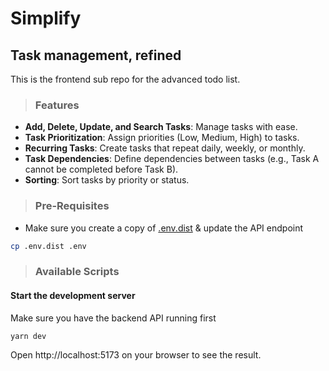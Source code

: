# Simplify
## Task management, refined

This is the frontend sub repo for the advanced todo list.

> ### Features
- **Add, Delete, Update, and Search Tasks**: Manage tasks with ease.
- **Task Prioritization**: Assign priorities (Low, Medium, High) to tasks.
- **Recurring Tasks**: Create tasks that repeat daily, weekly, or monthly.
- **Task Dependencies**: Define dependencies between tasks (e.g., Task A cannot be completed before Task B).
- **Sorting**: Sort tasks by priority or status.

> ### Pre-Requisites

- Make sure you create a copy of [.env.dist]('./.env.dist') & update the API endpoint
```bash
cp .env.dist .env
```

> ### Available Scripts

#### Start the development server

Make sure you have the backend API running first

```bash
yarn dev
```

Open http://localhost:5173 on your browser to see the result.
